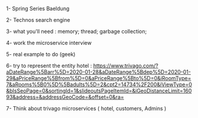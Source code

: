 1- Spring Series Baeldung

2- Technos search engine

3- what you'll need : memory; thread; garbage collection;

4- work the microservice interview

5- real example to do (geek)

6- try to represent the entity hotel : https://www.trivago.com/?aDateRange%5Barr%5D=2020-01-28&aDateRange%5Bdep%5D=2020-01-29&aPriceRange%5Bfrom%5D=0&aPriceRange%5Bto%5D=0&iRoomType=7&aRooms%5B0%5D%5Badults%5D=2&cpt2=14734%2F200&iViewType=0&bIsSeoPage=0&sortingId=1&slideoutsPageItemId=&iGeoDistanceLimit=16093&address=&addressGeoCode=&offset=0&ra=

7- Think about trivago microservices ( hotel, customers, Admins )
